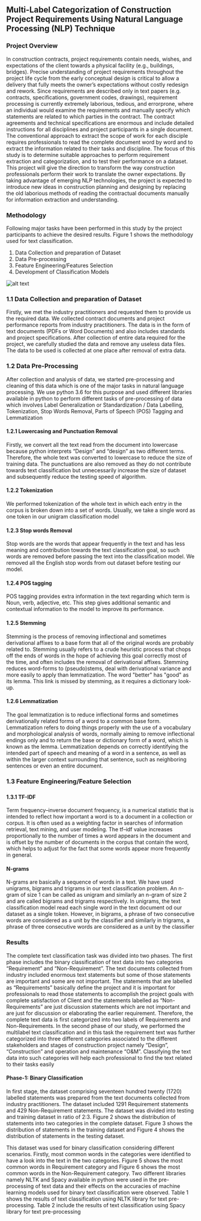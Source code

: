 <h2>Multi-Label Categorization of Construction Project Requirements Using Natural Language Processing (NLP) Technique </h2>

<h3> Project Overview </h3>
In construction contracts, project requirements contain needs, wishes, and expectations of the client towards a physical facility (e.g., buildings, bridges). Precise understanding of project requirements throughout the project life cycle from the early conceptual design is critical to allow a delivery that fully meets the owner’s expectations without costly redesign and rework. Since requirements are described only in text papers (e.g. contracts, specifications, government codes, drawings), requirement processing is currently extremely laborious, tedious, and errorprone, where an individual would examine the requirements and manually specify which statements are related to which parties in the contract. The contract agreements and technical specifications are enormous and include detailed instructions for all disciplines and project participants in a single document. The conventional approach to extract the scope of work for each disciple requires professionals to read the complete document word by word and to extract the information related to their tasks and discipline. The focus of this study is to determine suitable approaches to perform requirement extraction and categorization, and to test their performance on a dataset. This project will give the direction to transform the way construction professionals perform their work to translate the owner expectations. By taking advantage of emerging NLP technologies, the project is expected to introduce new ideas in construction planning and designing by replacing the old laborious methods of reading the contractual documents manually for information extraction and understanding.


<h3> Methodology </h3>
Following major tasks have been performed in this study by the project participants to achieve the desired results. Figure 1 shows the methodology used for text classification.
<ol>
  <li> Data Collection and preparation of Dataset </li>
  <li> Data Pre-processing </li>
  <li> Feature Engineering/Features Selection </li>
  <li> Development of Classification Models  </li>
</ol>

![alt text](sample_image.png)


<h3> 1.1 Data Collection and preparation of Dataset </h3>
Firstly, we met the industry practitioners and requested them to provide us the required data. We collected contract documents and project performance reports from industry practitioners. The data is in the form of text documents (PDFs or Word Documents) and also includes standards and project specifications. After collection of entire data required for the project, we carefully studied the data and remove any useless data files. The data to be used is collected at one place after removal of extra data.

<h3> 1.2 Data Pre-Processing </h3> 
After collection and analysis of data, we started pre-processing and cleaning of this data which is one of the major tasks in natural language processing. We use python 3.6 for this purpose and used different libraries available in python to perform different tasks of pre-processing of data which involves Label Generalization or Standardization / Data Labelling, Tokenization, Stop Words Removal, Parts of Speech (POS) Tagging and Lemmatization


<h4> 1.2.1 Lowercasing and Punctuation Removal </h4>
Firstly, we convert all the text read from the document into lowercase because python interprets “Design” and “design” as two different terms. Therefore, the whole text was converted to lowercase to reduce the size of training data. The punctuations are also removed as they do not contribute towards text classification but unnecessarily increase the size of dataset and subsequently reduce the testing speed of algorithm. 

<h4> 1.2.2 Tokenization  </h4>
We performed tokenization of the whole text in which each entry in the corpus is broken down into a set of words. Usually, we take a single word as one token in our unigram classification model

<h4> 1.2.3 Stop words Removal </h4>
Stop words are the words that appear frequently in the text and has less meaning and contribution towards the text classification goal, so such words are removed before passing the text into the classification model. We removed all the English stop words from out dataset before testing our model.

<h4> 1.2.4 POS tagging  </h4>
POS tagging provides extra information in the text regarding which term is Noun, verb, adjective, etc. This step gives additional semantic and contextual information to the model to improve its performance.

<h4> 1.2.5 Stemming </h4> 
Stemming is the process of removing inflectional and sometimes derivational affixes to a base form that all of the original words are probably related to. Stemming usually refers to a crude heuristic process that chops off the ends of words in the hope of achieving this goal correctly most of the time, and often includes the removal of derivational affixes. Stemming reduces word-forms to (pseudo)stems, deal with derivational variance and more easily to apply than lemmatization. The word "better" has "good" as its lemma. This link is missed by stemming, as it requires a dictionary look-up.

<h4> 1.2.6 Lemmatization </h4>
The goal lemmatization is to reduce inflectional forms and sometimes derivationally related forms of a word to a common base form. Lemmatization refers to doing things properly with the use of a vocabulary and morphological analysis of words, normally aiming to remove inflectional endings only and to return the base or dictionary form of a word, which is known as the lemma. Lemmatization depends on correctly identifying the intended part of speech and meaning of a word in a sentence, as well as within the larger context surrounding that sentence, such as neighboring sentences or even an entire document.

<h3> 1.3 Feature Engineering/Feature Selection <h3>

<h4> 1.3.1 TF-IDF   </h4> 
Term frequency–inverse document frequency, is a numerical statistic that is intended to reflect how important a word is to a document in a collection or corpus. It is often used as a weighting factor in searches of information retrieval, text mining, and user modeling. The tf–idf value increases proportionally to the number of times a word appears in the document and is offset by the number of documents in the corpus that contain the word, which helps to adjust for the fact that some words appear more frequently in general. 

<h4> N-grams </h4>
N-grams are basically a sequence of words in a text. We have used unigrams, bigrams and trigrams in our text classification problem. An n-gram of size 1 can be called as unigram and similarly an n-gram of size 2 and are called bigrams and trigrams respectively. In unigrams, the text classification model read each single word in the text document od our dataset as a single token. However, in bigrams, a phrase of two consecutive words are considered as a unit by the classifier and similarly in trigrams, a phrase of three consecutive words are considered as a unit by the classifier

<h3> Results </h3>

The complete text classification task was divided into two phases. The first phase includes the binary classification of text data into two categories “Requirement” and “Non-Requirement”. The text documents collected from industry included enormous text statements but some of those statements are important and some are not important. The statements that are labelled as “Requirements” basically define the project and it is important for professionals to read those statements to accomplish the project goals with complete satisfaction of Client and the statements labelled as “Non-Requirements” are just discussion statements which are not important and are just for discussion or elaborating the earlier requirement. Therefore, the complete text data is first categorized into two labels of Requirements and Non-Requirements. In the second phase of our study, we performed the multilabel text classification and in this task the requirement text was further categorized into three different categories associated to the different stakeholders and stages of construction project namely “Design”, “Construction” and operation and maintenance “O&M”. Classifying the text data into such categories will help each professional to
find the text related to their tasks easily

<h4> Phase-1: Binary Classification </h4>

In first stage, the dataset comprising seventeen hundred twenty (1720) labelled statements was prepared from the text documents collected from industry practitioners. The dataset included 1291 Requirement statements and 429 Non-Requirement statements. The dataset was divided into testing and training dataset in ratio of 2:3. Figure 2 shows the distribution of statements into two categories in the complete dataset. Figure 3 shows the distribution of statements in the training dataset and Figure 4 shows the distribution of statements in the testing dataset.

This dataset was used for binary classification considering different scenarios. Firstly, most common words in the categories were identified to have a look into the text in the two categories. Figure 5 shows the most common words in Requirement category and Figure 6 shows the most common words in the Non-Requirement category. Two different libraries namely NLTK and Spacy available in python were used in the pre-processing of text data and their effects on the accuracies of machine learning models used for binary text classification were observed. Table 1 shows the results of text classification using NLTK library for text pre-processing. Table 2 include the results of text classification using Spacy library for text pre-processing

